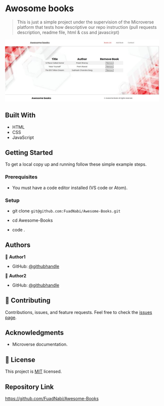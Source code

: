 # Awosome books

> This is just a simple project under the supervision of the Microverse platform that tests how descriptive our repo instruction (pull requests description, readme file, html & css and javascirpt)

![screenshot](Capture.JPG)


## Built With

- HTML
- CSS
- JavaScript

## Getting Started

To get a local copy up and running follow these simple example steps.

### Prerequisites

- You must have a code editor installed (VS code or Atom).

### Setup

- git clone `git@github.com:FuadNabi/Awesome-Books.git`

- cd Awesome-Books

- code .

## Authors

:bust_in_silhouette: **Author1**

- GitHub: [@githubhandle](https://github.com/FuadNabi)

:bust_in_silhouette: **Author2**

- GitHub: [@githubhandle](https://github.com/AhmadiGu)

## :handshake: Contributing

Contributions, issues, and feature requests.
Feel free to check the [issues page](https://github.com/FuadNabi/Awesome-Books/issues).

## Acknowledgments

- Microverse documentation.

## :memo: License

This project is [MIT](./LICENSE) licensed.

## Repository Link

https://github.com/FuadNabi/Awesome-Books